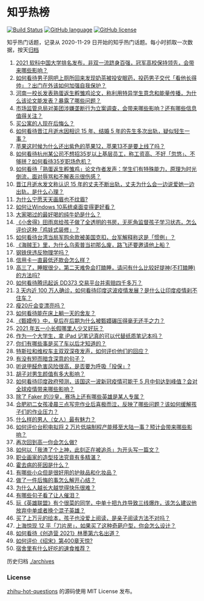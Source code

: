 # 知乎热榜
[![Build Status](https://github.com/ToWeLong/zhihu-hot-questions/workflows/CI/badge.svg)](https://github.com/ToWeLong/zhihu-hot-questions/actions)
[![GitHub language](https://img.shields.io/badge/language-golang-orange.svg)](https://golang.org/)
[![GitHub license](https://img.shields.io/github/license/ToWeLong/zhihu-hot-questions)](https://github.com/ToWeLong/zhihu-hot-questions/blob/main/LICENSE)

知乎热门话题，记录从 2020-11-29 日开始的知乎热门话题。每小时抓取一次数据，按天[归档](./archives)

<!-- BEGIN -->

1. [2021 软科中国大学排名发布，非双一流跻身百强，冠军高校保持领先，会带来哪些影响？](https://www.zhihu.com/question/456588330)
1. [如何看待男子网吧上厕所回来发现奶茶被投安眠药，投药男子交代「看他长得帅」？出门在外该如何加强自我保护？](https://www.zhihu.com/question/456477743)
1. [河南一校长发表熟蛋返生孵雏鸡论文，称利用特异学生意念和能量传播，为什么该论文能发表？暴露了哪些问题？](https://www.zhihu.com/question/456600672)
1. [市场监管总局对美团涉嫌垄断行为立案调查，会带来哪些影响？还有哪些信息值得关注？](https://www.zhihu.com/question/456670358)
1. [买公寓的人现在后悔么？](https://www.zhihu.com/question/292382327)
1. [如何看待晋江月逝水因相识 15 年、结婚 5 年的先生多次出轨，疑似轻生一事？](https://www.zhihu.com/question/456456779)
1. [苹果这时候为什么还出紫色的苹果12，苹果13不是要上线了吗？](https://www.zhihu.com/question/455759423)
1. [如何看待杭州某公司不想招35岁以上基层员工，称工资高、不好「忽悠」、不够拼？如何看待35岁职场危机？](https://www.zhihu.com/question/456103378)
1. [如何看待「熟蛋返生孵雏鸡」论文作者发声：学生们有特殊能力，原理为时光倒流，面对辱骂和不解表示很伤感？](https://www.zhihu.com/question/456639794)
1. [晋江月逝水发文称认识 15 年的丈夫不断出轨，丈夫为什么会一边说爱她一边出轨，是什么心理？](https://www.zhihu.com/question/456437104)
1. [为什么宁愿天天画眉也不纹眉?](https://www.zhihu.com/question/360168698)
1. [如何让Windows 10系统桌面变得更好看？](https://www.zhihu.com/question/45120814)
1. [大家喝过的最好喝的纯牛奶是什么？](https://www.zhihu.com/question/37973170)
1. [《小舍得》田雨岚给孩子做了全透明的书房，无死角监督孩子学习状态，怎么评价这种「鸡娃式装修」？](https://www.zhihu.com/question/456247026)
1. [如何看待台湾当局军购余款被美国克扣，台军解释称这是「惯例」？](https://www.zhihu.com/question/456602898)
1. [《海贼王》里，为什么乌索普当初那么废，路飞还要邀请他上船？](https://www.zhihu.com/question/456294379)
1. [钢铁侠违反物理学吗？](https://www.zhihu.com/question/278556408)
1. [信用卡一直最低还款会怎么样？](https://www.zhihu.com/question/448302850)
1. [高三了，睡眠很少，第二天难免会打瞌睡，请问有什么比较好提神(不打瞌睡)的方法吗?](https://www.zhihu.com/question/309565178)
1. [如何看待腾讯起诉 DD373 交易平台并索赔四千多万？](https://www.zhihu.com/question/453578487)
1. [3 天内近 100 万人确诊，如何看待印度这波疫情发展？是什么让印度疫情刹不住车？](https://www.zhihu.com/question/456445443)
1. [瘦20斤会变漂亮吗？](https://www.zhihu.com/question/392591592)
1. [如何看待能在床上躺一天的舍友？](https://www.zhihu.com/question/318657086)
1. [《甄嬛传》中，皇后在后期为什么被甄嬛碾压得毫无还手之力？](https://www.zhihu.com/question/372451881)
1. [2021 年五一小长假哪里人少又好玩？](https://www.zhihu.com/question/454525882)
1. [作为一个大学生，拿 iPad 记笔记真的可以代替纸质笔记本吗？](https://www.zhihu.com/question/304770209)
1. [你们有哪些事是买了车以后才知道的？](https://www.zhihu.com/question/31086102)
1. [特斯拉和维权车主双双深夜发声，如何评价他们的回应？](https://www.zhihu.com/question/456587915)
1. [有没有短而暗含深意的句子？](https://www.zhihu.com/question/443439850)
1. [听说甲醛危害风险很高，是否要为呼吸「投保」?](https://www.zhihu.com/question/455436050)
1. [胡子对男生颜值有多大影响？](https://www.zhihu.com/question/294511640)
1. [如何看待印度政府预测，该国这一波新冠疫情可能于 5 月中旬达到峰值？会对全球疫情带来哪些影响？](https://www.zhihu.com/question/456604776)
1. [除了 Faker 的沙皇，赛场上还有哪些英雄是某人专属？](https://www.zhihu.com/question/443771037)
1. [合肥初二女孩凌晨三点写完作业后喜极而泣，反映了哪些问题？该如何缓解孩子们的作业压力？](https://www.zhihu.com/question/456173619)
1. [什么样的男人（女人）最有魅力？](https://www.zhihu.com/question/19586915)
1. [如何评价台积电拟将 2 万片低端制程产能移至大陆一事？预计会带来哪些影响？](https://www.zhihu.com/question/456306249)
1. [再次回到高一你会怎么做?](https://www.zhihu.com/question/453799112)
1. [如何以「我渣了个上神，此刻正在被追杀」为开头写一篇文？](https://www.zhihu.com/question/454304575)
1. [职业画家的造型技法究竟有多精湛？](https://www.zhihu.com/question/273919371)
1. [霍去病的死因是什么？](https://www.zhihu.com/question/23393068)
1. [有哪些小众但是很好用的护肤品和化妆品？](https://www.zhihu.com/question/29732330)
1. [做了一件后悔的事怎么解开心结？](https://www.zhihu.com/question/300531451)
1. [为什么人越长大越觉得快乐很难？](https://www.zhihu.com/question/454683034)
1. [有哪些句子看了让人催泪？](https://www.zhihu.com/question/448927565)
1. [玩《英雄联盟》有个很菜的同学，中单十把九炸导致三线爆炸，该怎么建议他放弃中单或者换个混子英雄？](https://www.zhihu.com/question/452787061)
1. [买了上万元的绘本，孩子也没爱上阅读，是亲子阅读方法不对吗？](https://www.zhihu.com/question/454590343)
1. [上海惊现 12 平「刀片房」，如果买了这种奇葩户型，你会怎么设计？](https://www.zhihu.com/question/455743955)
1. [如何看待《创造营 2021》林墨第六名出道？](https://www.zhihu.com/question/456427349)
1. [如何评价《绍宋》第400章天惊?](https://www.zhihu.com/question/456578964)
1. [宿舍里有什么好吃的速食推荐？](https://www.zhihu.com/question/451613847)

<!-- END -->

历史归档 [./archives](./archives)


### License
[zhihu-hot-questions](https://github.com/towelong/zhihu-hot-questions) 的源码使用 MIT License 发布。